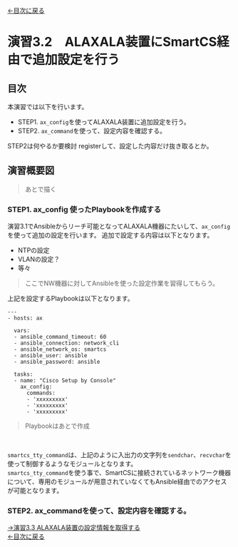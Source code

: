 [←目次に戻る](/README.md)
<br>
# 演習3.2　ALAXALA装置にSmartCS経由で追加設定を行う

## 目次
本演習では以下を行います。 
- STEP1. <code>ax_config</code>を使ってALAXALA装置に追加設定を行う。
- STEP2. <code>ax_command</code>を使って、設定内容を確認する。  

STEP2は何やるか要検討 
registerして、設定した内容だけ抜き取るとか。

## 演習概要図

> あとで描く

### STEP1. ax_config 使ったPlaybookを作成する

演習3.1でAnsibleからリーチ可能となってALAXALA機器にたいして、<code>ax_config</code>を使って追加の設定を行います。
追加で設定する内容は以下となります。
- NTPの設定
- VLANの設定？
- 等々
> ここでNW機器に対してAnsibleを使った設定作業を習得してもらう。
> 

上記を設定するPlaybookは以下となります。
<br>
```
---
- hosts: ax
  
  vars:
  - ansible_command_timeout: 60
  - ansible_connection: network_cli
  - ansible_network_os: smartcs
  - ansible_user: ansible
  - ansible_password: ansible
  
  tasks:
  - name: "Cisco Setup by Console"
    ax_config:
      commands:
      - 'xxxxxxxxx' 
      - 'xxxxxxxxx' 
      - 'xxxxxxxxx' 
```
> Playbookはあとで作成  
<br>

<code>smartcs_tty_command</code>は、上記のように入出力の文字列を<code>sendchar</code>、<code>recvchar</code>を使って制御するようなモジュールとなります。  
<code>smartcs_tty_command</code>を使う事で、SmartCSに接続されているネットワーク機器について、専用のモジュールが用意されていなくてもAnsible経由でのアクセスが可能となります。




### STEP2. ax_commandを使って、設定内容を確認する。


[→演習3.3 ALAXALA装置の設定情報を取得する](/3.3-get_alaxala_device_information.md)  
[←目次に戻る](/README.md)
